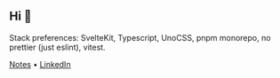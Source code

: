 ## Hi 👋

Stack preferences: SvelteKit, Typescript, UnoCSS, pnpm monorepo, no prettier (just eslint), vitest.

[Notes](https://vadirn.io/notes) • [LinkedIn](https://www.linkedin.com/in/vadirn)
